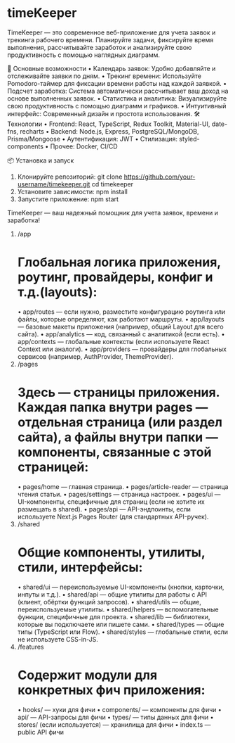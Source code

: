 # timeKeeper
TimeKeeper — это современное веб-приложение для учета заявок и трекинга рабочего времени. Планируйте задачи, фиксируйте время выполнения, рассчитывайте заработок и анализируйте свою продуктивность с помощью наглядных диаграмм.

🚀 Основные возможности
•	Календарь заявок: Удобно добавляйте и отслеживайте заявки по дням.
•	Трекинг времени: Используйте Pomodoro-таймер для фиксации времени работы над каждой заявкой.
•	Подсчет заработка: Система автоматически рассчитывает ваш доход на основе выполненных заявок.
•	Статистика и аналитика: Визуализируйте свою продуктивность с помощью диаграмм и графиков.
•	Интуитивный интерфейс: Современный дизайн и простота использования.
🛠️ Технологии
•	Frontend: React, TypeScript, Redux Toolkit, Material-UI, date-fns, recharts
•	Backend: Node.js, Express, PostgreSQL/MongoDB, Prisma/Mongoose
•	Аутентификация: JWT
•	Стилизация: styled-components
•	Прочее: Docker, CI/CD

📦 Установка и запуск
1.	Клонируйте репозиторий:
      git clone https://github.com/your-username/timekeeper.git
      cd timekeeper
2.	Установите зависимости:
      npm install
3.	Запустите приложение:
      npm start

TimeKeeper — ваш надежный помощник для учета заявок, времени и заработка!

1. /app
   # Глобальная логика приложения, роутинг, провайдеры, конфиг и т.д.(layouts):
   •	app/routes — если нужно, разместите конфигурацию роутинга или файлы, которые определяют, как работают маршруты.
   •	app/layouts — базовые макеты приложения (например, общий Layout для всего сайта).
   •	app/analytics — код, связанный с аналитикой (если есть).
   •	app/contexts — глобальные контексты (если используете React Context или аналоги).
   •	app/providers — провайдеры для глобальных сервисов (например, AuthProvider, ThemeProvider).
2. /pages
   # Здесь — страницы приложения. Каждая папка внутри pages — отдельная страница (или раздел сайта), а файлы внутри папки — компоненты, связанные с этой страницей:
   •	pages/home — главная страница.
   •	pages/article-reader — страница чтения статьи.
   •	pages/settings — страница настроек.
   •	pages/ui — UI-компоненты, специфичные для страниц (если не хотите их размещать в shared).
   •	pages/api — API-эндпоинты, если используете Next.js Pages Router (для стандартных API-ручек).
3. /shared
   # Общие компоненты, утилиты, стили, интерфейсы:
   •	shared/ui — переиспользуемые UI-компоненты (кнопки, карточки, инпуты и т.д.).
   •	shared/api — общие утилиты для работы с API (клиент, обёртки функций запросов).
   •	shared/utils — общие, переиспользуемые утилиты.
   •	shared/helpers — вспомогательные функции, специфичные для проекта.
   •	shared/lib — библиотеки, которые вы подключаете или пишете сами.
   •	shared/types — общие типы (TypeScript или Flow).
   •	shared/styles — глобальные стили, если не используете CSS-in-JS.
4. /features
   # Содержит модули для конкретных фич приложения:
   •	hooks/ — хуки для фичи
   •	components/ — компоненты для фичи
   •	api/ — API-запросы для фичи
   •	types/ — типы данных для фичи
   •	stores/ (если используется) — хранилища для фичи
   •	index.ts — public API фичи 
